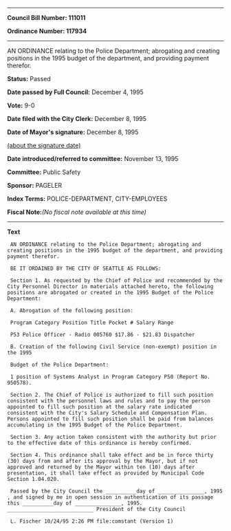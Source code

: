 

********

**Council Bill Number: 111011**
   
**Ordinance Number: 117934**
********

 AN ORDINANCE relating to the Police Department; abrogating and creating positions in the 1995 budget of the department, and providing payment therefor.

**Status:** Passed
   
**Date passed by Full Council:** December 4, 1995
   
**Vote:** 9-0
   
**Date filed with the City Clerk:** December 8, 1995
   
**Date of Mayor's signature:** December 8, 1995
   
[(about the signature date)](/~public/approvaldate.htm)
   
   
   
**Date introduced/referred to committee:** November 13, 1995
   
**Committee:** Public Safety
   
**Sponsor:** PAGELER
   
   
**Index Terms:** POLICE-DEPARTMENT, CITY-EMPLOYEES

**Fiscal Note:**_(No fiscal note available at this time)_

********

**Text**
   
```
 AN ORDINANCE relating to the Police Department; abrogating and creating positions in the 1995 budget of the department, and providing payment therefor.

 BE IT ORDAINED BY THE CITY OF SEATTLE AS FOLLOWS:

 Section 1. As requested by the Chief of Police and recommended by the City Personnel Director in materials attached hereto, the following positions are abrogated or created in the 1995 Budget of the Police Department:

 A. Abrogation of the following position:

 Program Category Position Title Pocket # Salary Range

 P53 Police Officer - Radio 005760 $17.86 - $21.83 Dispatcher

 B. Creation of the following Civil Service (non-exempt) position in the 1995

 Budget of the Police Department:

 1 position of Systems Analyst in Program Category P50 (Report No. 950578).

 Section 2. The Chief of Police is authorized to fill such position consistent with the personnel laws and rules and to pay the person appointed to fill such position at the salary rate indicated consistent with the City's Salary Schedule and Compensation Plan. Persons appointed to fill such position shall be paid from balances accumulating in the 1995 Budget of the Police Department.

 Section 3. Any action taken consistent with the authority but prior to the effective date of this ordinance is hereby confirmed.

 Section 4. This ordinance shall take effect and be in force thirty (30) days from and after its approval by the Mayor, but if not approved and returned by the Mayor within ten (10) days after presentation, it shall take effect as provided by Municipal Code Section 1.04.020.

 Passed by the City Council the __________day of _______________, 1995 , and signed by me in open session in authentication of its passage this __________day of _______________, 1995. ____________________________ President of the City Council

 L. Fischer 10/24/95 2:26 PM file:comstant (Version 1)

```
